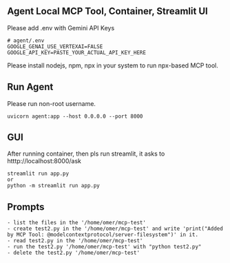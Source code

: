 ## Agent Local MCP Tool, Container, Streamlit UI

Please add .env with Gemini API Keys

``` 
# agent/.env
GOOGLE_GENAI_USE_VERTEXAI=FALSE
GOOGLE_API_KEY=PASTE_YOUR_ACTUAL_API_KEY_HERE
``` 

Please install nodejs, npm, npx in your system to run npx-based MCP tool.

## Run Agent

Please run non-root username. 
```
uvicorn agent:app --host 0.0.0.0 --port 8000
```


## GUI
After running container, then pls run streamlit, it asks to htttp://localhost:8000/ask

```
streamlit run app.py
or
python -m streamlit run app.py
```

## Prompts

```
- list the files in the '/home/omer/mcp-test'
- create test2.py in the '/home/omer/mcp-test' and write 'print("Added by MCP Tool: @modelcontextprotocol/server-filesystem")' in it.
- read test2.py in the '/home/omer/mcp-test'
- run the test2.py '/home/omer/mcp-test' with "python test2.py"
- delete the test2.py '/home/omer/mcp-test'
```
